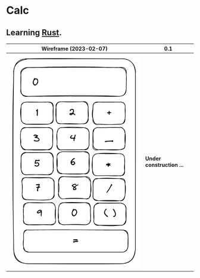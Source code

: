 # Calc
## Learning [Rust](https://www.rust-lang.org/).


| Wireframe (2023-02-07)                  | 0.1                        |
| --------------------------------------- | -------------------------- |
| ![Wireframe](docs/design/wireframe.png) | **Under construction ...** |
